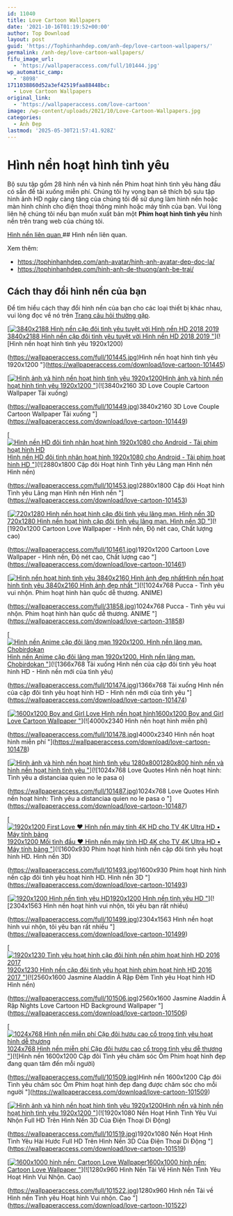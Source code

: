 ```yaml
---
id: 11040
title: Love Cartoon Wallpapers
date: '2021-10-16T01:19:52+00:00'
author: Top Download
layout: post
guid: 'https://Tophinhanhdep.com/anh-dep/love-cartoon-wallpapers/'
permalink: /anh-dep/love-cartoon-wallpapers/
fifu_image_url:
  - 'https://wallpaperaccess.com/full/101444.jpg'
wp_automatic_camp:
  - '8098'
1711038860d52a3ef42519faa88448bc:
  - Love Cartoon Wallpapers
original_link:
  - 'https://wallpaperaccess.com/love-cartoon'
image: /wp-content/uploads/2021/10/Love-Cartoon-Wallpapers.jpg
categories:
  - Ảnh Đẹp
lastmod: '2025-05-30T21:57:41.928Z'
---
```

# Hình nền hoạt hình tình yêu

Bộ sưu tập gồm 28 hình nền và hình nền Phim hoạt hình tình yêu hàng đầu có sẵn để tải xuống miễn phí. Chúng tôi hy vọng bạn sẽ thích bộ sưu tập hình ảnh HD ngày càng tăng của chúng tôi để sử dụng làm hình nền hoặc màn hình chính cho điện thoại thông minh hoặc máy tính của bạn. Vui lòng liên hệ chúng tôi nếu bạn muốn xuất bản một **Phim hoạt hình tình yêu** hình nền trên trang web của chúng tôi.

[Hình nền liên quan ](#related) ## Hình nền liên quan.

   
 Xem thêm:

   
- <https://tophinhanhdep.com/anh-avatar/hinh-anh-avatar-dep-doc-la/>
- <https://tophinhanhdep.com/hinh-anh-de-thuong/anh-be-trai/>

## Cách thay đổi hình nền của bạn

Để tìm hiểu cách thay đổi hình nền của bạn cho các loại thiết bị khác nhau, vui lòng đọc về nó trên [Trang câu hỏi thường gặp](https://tophinhanhdep.com/faq/).

  
[[![3840x2188 Hình nền cặp đôi tình yêu tuyệt vời Hình nền HD 2018 2019](https://wallpaperaccess.com/full/101444.jpg)3840x2188 Hình nền cặp đôi tình yêu tuyệt vời Hình nền HD 2018 2019 "](https://wallpaperaccess.com/download/love-cartoon-101444)](![Hình nền hoạt hình tình yêu 1920x1200)

(https://wallpaperaccess.com/full/101445.jpg)Hình nền hoạt hình tình yêu 1920x1200 "](https://wallpaperaccess.com/download/love-cartoon-101445)

[[![Hình ảnh và hình nền hoạt hình tình yêu 1920x1200](https://wallpaperaccess.com/full/24068.jpg)Hình ảnh và hình nền hoạt hình tình yêu 1920x1200 "](https://wallpaperaccess.com/download/love-cartoon-24068)](![3840x2160 3D Love Couple Cartoon Wallpaper Tải xuống)

(https://wallpaperaccess.com/full/101449.jpg)3840x2160 3D Love Couple Cartoon Wallpaper Tải xuống "](https://wallpaperaccess.com/download/love-cartoon-101449)

[[![Hình nền HD đôi tình nhân hoạt hình 1920x1080 cho Android - Tải phim hoạt hình HD](https://wallpaperaccess.com/full/101451.jpg)Hình nền HD đôi tình nhân hoạt hình 1920x1080 cho Android - Tải phim hoạt hình HD "](https://wallpaperaccess.com/download/love-cartoon-101451)](![2880x1800 Cặp đôi Hoạt hình Tình yêu Lãng mạn Hình nền Hình nền)

(https://wallpaperaccess.com/full/101453.jpg)2880x1800 Cặp đôi Hoạt hình Tình yêu Lãng mạn Hình nền Hình nền "](https://wallpaperaccess.com/download/love-cartoon-101453)

[[![720x1280 Hình nền hoạt hình cặp đôi tình yêu lãng mạn.  Hình nền 3D](https://wallpaperaccess.com/full/101459.jpg)720x1280 Hình nền hoạt hình cặp đôi tình yêu lãng mạn. Hình nền 3D "](https://wallpaperaccess.com/download/love-cartoon-101459)](![1920x1200 Cartoon Love Wallpaper - Hình nền, Độ nét cao, Chất lượng cao)

(https://wallpaperaccess.com/full/101461.jpg)1920x1200 Cartoon Love Wallpaper - Hình nền, Độ nét cao, Chất lượng cao "](https://wallpaperaccess.com/download/love-cartoon-101461)

[[![Hình nền hoạt hình tình yêu 3840x2160 Hình ảnh đẹp nhất](https://wallpaperaccess.com/full/101464.jpg)Hình nền hoạt hình tình yêu 3840x2160 Hình ảnh đẹp nhất "](https://wallpaperaccess.com/download/love-cartoon-101464)](![1024x768 Pucca - Tình yêu vui nhộn.  Phim hoạt hình hàn quốc dễ thương.  ANIME)

(https://wallpaperaccess.com/full/31858.jpg)1024x768 Pucca - Tình yêu vui nhộn. Phim hoạt hình hàn quốc dễ thương. ANIME "](https://wallpaperaccess.com/download/love-cartoon-31858)

[[![Hình nền Anime cặp đôi lãng mạn 1920x1200.  Hình nền lãng mạn.  Chobirdokan](https://wallpaperaccess.com/full/101470.jpg)Hình nền Anime cặp đôi lãng mạn 1920x1200. Hình nền lãng mạn. Chobirdokan "](https://wallpaperaccess.com/download/love-cartoon-101470)](![1366x768 Tải xuống Hình nền của cặp đôi tình yêu hoạt hình HD - Hình nền mới của tình yêu)

(https://wallpaperaccess.com/full/101474.jpg)1366x768 Tải xuống Hình nền của cặp đôi tình yêu hoạt hình HD - Hình nền mới của tình yêu "](https://wallpaperaccess.com/download/love-cartoon-101474)

[[![1600x1200 Boy and Girl Love Hình nền hoạt hình](https://wallpaperaccess.com/full/101475.jpg)1600x1200 Boy and Girl Love Cartoon Wallpaper "](https://wallpaperaccess.com/download/love-cartoon-101475)](![4000x2340 Hình nền hoạt hình miễn phí)

(https://wallpaperaccess.com/full/101478.jpg)4000x2340 Hình nền hoạt hình miễn phí "](https://wallpaperaccess.com/download/love-cartoon-101478)

[[![Hình ảnh và hình nền hoạt hình tình yêu 1280x800](https://wallpaperaccess.com/full/101481.jpg)1280x800 hình nền và hình nền hoạt hình tình yêu "](https://wallpaperaccess.com/download/love-cartoon-101481)](![1024x768 Love Quotes Hình nền hoạt hình: Tình yêu a distanciaa quien no le pasa o)

(https://wallpaperaccess.com/full/101487.jpg)1024x768 Love Quotes Hình nền hoạt hình: Tình yêu a distanciaa quien no le pasa o "](https://wallpaperaccess.com/download/love-cartoon-101487)

[[![1920x1200 First Love ❤ Hình nền máy tính 4K HD cho TV 4K Ultra HD • Máy tính bảng](https://wallpaperaccess.com/full/101488.jpg)1920x1200 Mối tình đầu ❤ Hình nền máy tính HD 4K cho TV 4K Ultra HD • Máy tính bảng "](https://wallpaperaccess.com/download/love-cartoon-101488)](![1600x930 Phim hoạt hình hình nền cặp đôi tình yêu hoạt hình HD.  Hình nền 3D)

(https://wallpaperaccess.com/full/101493.jpg)1600x930 Phim hoạt hình hình nền cặp đôi tình yêu hoạt hình HD. Hình nền 3D "](https://wallpaperaccess.com/download/love-cartoon-101493)

[[![1920x1200 Hình nền tình yêu HD](https://wallpaperaccess.com/full/101495.jpg)1920x1200 Hình nền tình yêu HD "](https://wallpaperaccess.com/download/love-cartoon-101495)](![2304x1563 Hình nền hoạt hình vui nhộn, tôi yêu bạn rất nhiều)

(https://wallpaperaccess.com/full/101499.jpg)2304x1563 Hình nền hoạt hình vui nhộn, tôi yêu bạn rất nhiều "](https://wallpaperaccess.com/download/love-cartoon-101499)

[[![1920x1230 Tình yêu hoạt hình cặp đôi hình nền phim hoạt hình HD 2016 2017](https://wallpaperaccess.com/full/101503.jpg)1920x1230 Hình nền cặp đôi tình yêu hoạt hình phim hoạt hình HD 2016 2017 "](https://wallpaperaccess.com/download/love-cartoon-101503)](![2560x1600 Jasmine Aladdin Ả Rập Đêm Tình yêu Hoạt hình HD Hình nền)

(https://wallpaperaccess.com/full/101506.jpg)2560x1600 Jasmine Aladdin Ả Rập Nights Love Cartoon HD Background Wallpaper "](https://wallpaperaccess.com/download/love-cartoon-101506)

[[![1024x768 Hình nền miễn phí Cặp đôi hươu cao cổ trong tình yêu hoạt hình dễ thương](https://wallpaperaccess.com/full/21242.jpg)1024x768 Hình nền miễn phí Cặp đôi hươu cao cổ trong tình yêu dễ thương "](https://wallpaperaccess.com/download/love-cartoon-21242)](![Hình nền 1600x1200 Cặp đôi Tình yêu chăm sóc Ôm Phim hoạt hình đẹp đang quan tâm đến mỗi người)

(https://wallpaperaccess.com/full/101509.jpg)Hình nền 1600x1200 Cặp đôi Tình yêu chăm sóc Ôm Phim hoạt hình đẹp đang được chăm sóc cho mỗi người "](https://wallpaperaccess.com/download/love-cartoon-101509)

[[![Hình ảnh và hình nền hoạt hình tình yêu 1920x1200](https://wallpaperaccess.com/full/101514.jpg)Hình nền và hình nền hoạt hình tình yêu 1920x1200 "](https://wallpaperaccess.com/download/love-cartoon-101514)](![1920x1080 Nền Hoạt Hình Tình Yêu Vui Nhộn Full HD Trên Hình Nền 3D Của Điện Thoại Di Động)

(https://wallpaperaccess.com/full/101519.jpg)1920x1080 Nền Hoạt Hình Tình Yêu Hài Hước Full HD Trên Hình Nền 3D Của Điện Thoại Di Động "](https://wallpaperaccess.com/download/love-cartoon-101519)

[[![1600x1000 hình nền: Cartoon Love Wallpaper](https://wallpaperaccess.com/full/101520.jpg)1600x1000 hình nền: Cartoon Love Wallpaper "](https://wallpaperaccess.com/download/love-cartoon-101520)](![1280x960 Hình Nền Tải Về Hình Nền Tình Yêu Hoạt Hình Vui Nhộn.  Cao)

(https://wallpaperaccess.com/full/101522.jpg)1280x960 Hình nền Tải về Hình nền Tình yêu Hoạt hình Vui nhộn. Cao "](https://wallpaperaccess.com/download/love-cartoon-101522)
